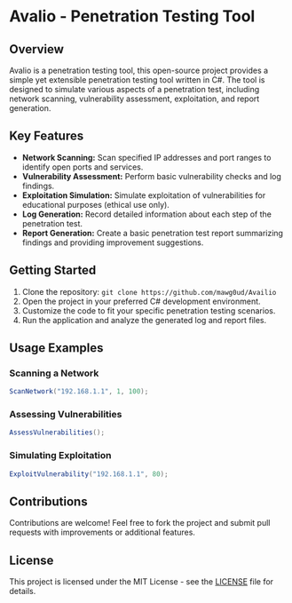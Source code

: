 # Avalio - Penetration Testing Tool

## Overview

Avalio is a penetration testing tool, this open-source project provides a simple yet extensible penetration testing tool written in C#. The tool is designed to simulate various aspects of a penetration test, including network scanning, vulnerability assessment, exploitation, and report generation.

## Key Features

- **Network Scanning:** Scan specified IP addresses and port ranges to identify open ports and services.
- **Vulnerability Assessment:** Perform basic vulnerability checks and log findings.
- **Exploitation Simulation:** Simulate exploitation of vulnerabilities for educational purposes (ethical use only).
- **Log Generation:** Record detailed information about each step of the penetration test.
- **Report Generation:** Create a basic penetration test report summarizing findings and providing improvement suggestions.

## Getting Started

1. Clone the repository: `git clone https://github.com/mawg0ud/Availio`
2. Open the project in your preferred C# development environment.
3. Customize the code to fit your specific penetration testing scenarios.
4. Run the application and analyze the generated log and report files.

## Usage Examples

### Scanning a Network

```csharp
ScanNetwork("192.168.1.1", 1, 100);
```

### Assessing Vulnerabilities

```csharp
AssessVulnerabilities();
```

### Simulating Exploitation

```csharp
ExploitVulnerability("192.168.1.1", 80);
```

## Contributions

Contributions are welcome! Feel free to fork the project and submit pull requests with improvements or additional features.

## License

This project is licensed under the MIT License - see the [LICENSE](LICENSE) file for details.
